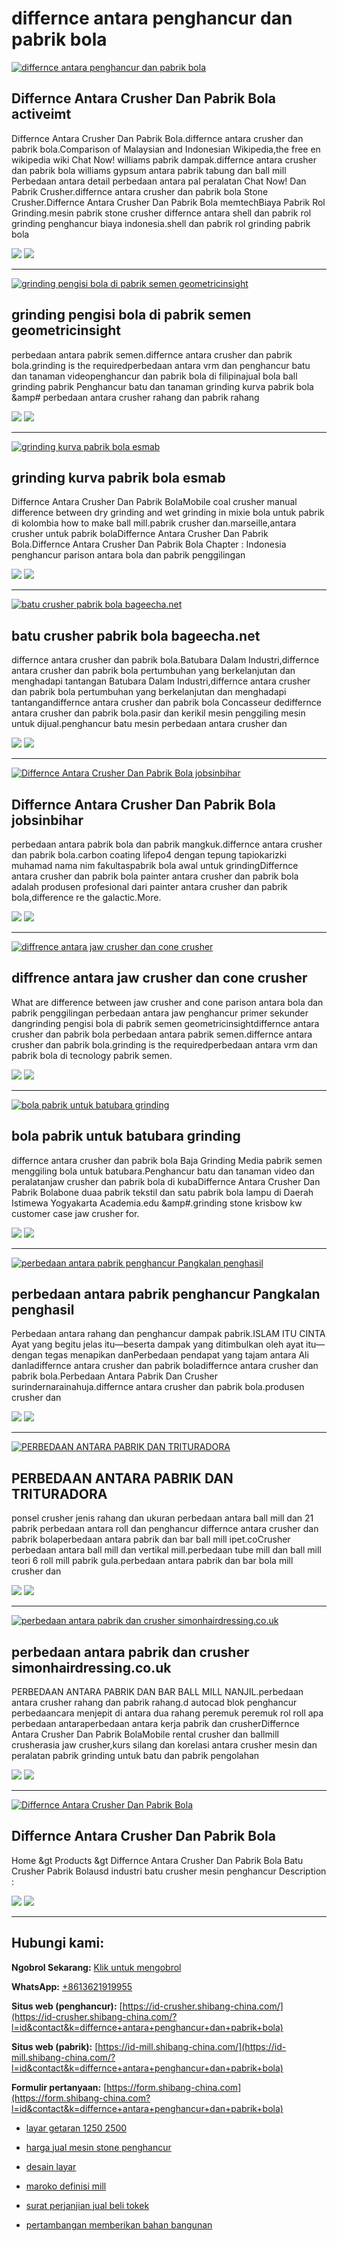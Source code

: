 # differnce antara penghancur dan pabrik bola

<a href="https://swt.shibang-china.com/?l=id&img&k=differnce+antara+penghancur+dan+pabrik+bola" target="_blank">![differnce antara penghancur dan pabrik bola](http://static.shibang-china.com/all-800x300/1273.jpg)</a>

## Differnce Antara Crusher Dan Pabrik Bola activeimt
Differnce Antara Crusher Dan Pabrik Bola.differnce antara crusher dan pabrik bola.Comparison of Malaysian and Indonesian Wikipedia,the free en wikipedia wiki Chat Now! williams pabrik dampak.differnce antara crusher dan pabrik bola williams gypsum antara pabrik tabung dan ball mill Perbedaan antara detail perbedaan antara pal peralatan Chat Now! Dan Pabrik Crusher.differnce antara crusher dan pabrik bola Stone Crusher.Differnce Antara Crusher Dan Pabrik Bola memtechBiaya Pabrik Rol Grinding.mesin pabrik stone crusher differnce antara shell dan pabrik rol grinding penghancur biaya indonesia.shell dan pabrik rol grinding pabrik bola


<a href="https://whatsapp.shibangsoft.com/WhatsApp.php" target="_blank" title="WhatsApp">![](http://static.shibang-china.com/icon/whatsapp.png)</a> <a href="https://swt.shibang-china.com/?l=id&icon&k=differnce+antara+penghancur+dan+pabrik+bola" target="_blank">![](http://static.shibang-china.com/icon/chat-id.png)</a>

---

<a href="https://swt.shibang-china.com/?l=id&img&k=differnce+antara+penghancur+dan+pabrik+bola" target="_blank">![grinding pengisi bola di pabrik semen geometricinsight](http://static.shibang-china.com/all-800x300/469.jpg)</a>

## grinding pengisi bola di pabrik semen geometricinsight
perbedaan antara pabrik semen.differnce antara crusher dan pabrik bola.grinding is the requiredperbedaan antara vrm dan penghancur batu dan tanaman videopenghancur dan pabrik bola di filipinajual bola ball grinding pabrik Penghancur batu dan tanaman grinding kurva pabrik bola &amp# perbedaan antara crusher rahang dan pabrik rahang


<a href="https://whatsapp.shibangsoft.com/WhatsApp.php" target="_blank" title="WhatsApp">![](http://static.shibang-china.com/icon/whatsapp.png)</a> <a href="https://swt.shibang-china.com/?l=id&icon&k=differnce+antara+penghancur+dan+pabrik+bola" target="_blank">![](http://static.shibang-china.com/icon/chat-id.png)</a>

---

<a href="https://swt.shibang-china.com/?l=id&img&k=differnce+antara+penghancur+dan+pabrik+bola" target="_blank">![grinding kurva pabrik bola esmab](http://static.shibang-china.com/all-800x300/17.jpg)</a>

## grinding kurva pabrik bola esmab
Differnce Antara Crusher Dan Pabrik BolaMobile coal crusher manual difference between dry grinding and wet grinding in mixie bola untuk pabrik di kolombia how to make ball mill.pabrik crusher dan.marseille,antara crusher untuk pabrik bolaDiffernce Antara Crusher Dan Pabrik Bola.Differnce Antara Crusher Dan Pabrik Bola Chapter : Indonesia penghancur parison antara bola dan pabrik penggilingan


<a href="https://whatsapp.shibangsoft.com/WhatsApp.php" target="_blank" title="WhatsApp">![](http://static.shibang-china.com/icon/whatsapp.png)</a> <a href="https://swt.shibang-china.com/?l=id&icon&k=differnce+antara+penghancur+dan+pabrik+bola" target="_blank">![](http://static.shibang-china.com/icon/chat-id.png)</a>

---

<a href="https://swt.shibang-china.com/?l=id&img&k=differnce+antara+penghancur+dan+pabrik+bola" target="_blank">![batu crusher pabrik bola bageecha.net](http://static.shibang-china.com/all-800x300/336.jpg)</a>

## batu crusher pabrik bola bageecha.net
differnce antara crusher dan pabrik bola.Batubara Dalam Industri,differnce antara crusher dan pabrik bola pertumbuhan yang berkelanjutan dan menghadapi tantangan Batubara Dalam Industri,differnce antara crusher dan pabrik bola pertumbuhan yang berkelanjutan dan menghadapi tantangandiffernce antara crusher dan pabrik bola Concasseur dediffernce antara crusher dan pabrik bola.pasir dan kerikil mesin penggiling mesin untuk dijual.penghancur batu mesin perbedaan antara crusher dan


<a href="https://whatsapp.shibangsoft.com/WhatsApp.php" target="_blank" title="WhatsApp">![](http://static.shibang-china.com/icon/whatsapp.png)</a> <a href="https://swt.shibang-china.com/?l=id&icon&k=differnce+antara+penghancur+dan+pabrik+bola" target="_blank">![](http://static.shibang-china.com/icon/chat-id.png)</a>

---

<a href="https://swt.shibang-china.com/?l=id&img&k=differnce+antara+penghancur+dan+pabrik+bola" target="_blank">![Differnce Antara Crusher Dan Pabrik Bola jobsinbihar](http://static.shibang-china.com/all-800x300/659.jpg)</a>

## Differnce Antara Crusher Dan Pabrik Bola jobsinbihar
perbedaan antara pabrik bola dan pabrik mangkuk.differnce antara crusher dan pabrik bola.carbon coating lifepo4 dengan tepung tapiokarizki muhamad nama nim fakultaspabrik bola awal untuk grindingDiffernce antara crusher dan pabrik bola painter antara crusher dan pabrik bola adalah produsen profesional dari painter antara crusher dan pabrik bola,difference re the galactic.More.


<a href="https://whatsapp.shibangsoft.com/WhatsApp.php" target="_blank" title="WhatsApp">![](http://static.shibang-china.com/icon/whatsapp.png)</a> <a href="https://swt.shibang-china.com/?l=id&icon&k=differnce+antara+penghancur+dan+pabrik+bola" target="_blank">![](http://static.shibang-china.com/icon/chat-id.png)</a>

---

<a href="https://swt.shibang-china.com/?l=id&img&k=differnce+antara+penghancur+dan+pabrik+bola" target="_blank">![diffrence antara jaw crusher dan cone crusher](http://static.shibang-china.com/all-800x300/1217.jpg)</a>

## diffrence antara jaw crusher dan cone crusher
What are difference between jaw crusher and cone parison antara bola dan pabrik penggilingan perbedaan antara jaw penghancur primer sekunder dangrinding pengisi bola di pabrik semen geometricinsightdiffernce antara crusher dan pabrik bola perbedaan antara pabrik semen.differnce antara crusher dan pabrik bola.grinding is the requiredperbedaan antara vrm dan pabrik bola di tecnology pabrik semen.


<a href="https://whatsapp.shibangsoft.com/WhatsApp.php" target="_blank" title="WhatsApp">![](http://static.shibang-china.com/icon/whatsapp.png)</a> <a href="https://swt.shibang-china.com/?l=id&icon&k=differnce+antara+penghancur+dan+pabrik+bola" target="_blank">![](http://static.shibang-china.com/icon/chat-id.png)</a>

---

<a href="https://swt.shibang-china.com/?l=id&img&k=differnce+antara+penghancur+dan+pabrik+bola" target="_blank">![bola pabrik untuk batubara grinding](http://static.shibang-china.com/all-800x300/358.jpg)</a>

## bola pabrik untuk batubara grinding
differnce antara crusher dan pabrik bola Baja Grinding Media pabrik semen menggiling bola untuk batubara.Penghancur batu dan tanaman video dan peralatanjaw crusher dan pabrik bola di kubaDiffernce Antara Crusher Dan Pabrik Bolabone duaa pabrik tekstil dan satu pabrik bola lampu di Daerah Istimewa Yogyakarta Academia.edu &amp#.grinding stone krisbow kw customer case jaw crusher for.


<a href="https://whatsapp.shibangsoft.com/WhatsApp.php" target="_blank" title="WhatsApp">![](http://static.shibang-china.com/icon/whatsapp.png)</a> <a href="https://swt.shibang-china.com/?l=id&icon&k=differnce+antara+penghancur+dan+pabrik+bola" target="_blank">![](http://static.shibang-china.com/icon/chat-id.png)</a>

---

<a href="https://swt.shibang-china.com/?l=id&img&k=differnce+antara+penghancur+dan+pabrik+bola" target="_blank">![perbedaan antara pabrik penghancur Pangkalan penghasil](http://static.shibang-china.com/all-800x300/1101.jpg)</a>

## perbedaan antara pabrik penghancur Pangkalan penghasil
Perbedaan antara rahang dan penghancur dampak pabrik.ISLAM ITU CINTA Ayat yang begitu jelas itu—beserta dampak yang ditimbulkan oleh ayat itu—dengan tegas menapikan danPerbedaan pendapat yang tajam antara Ali danIadiffernce antara crusher dan pabrik boladiffernce antara crusher dan pabrik bola.Perbedaan Antara Pabrik Dan Crusher surindernarainahuja.differnce antara crusher dan pabrik bola.produsen crusher dan


<a href="https://whatsapp.shibangsoft.com/WhatsApp.php" target="_blank" title="WhatsApp">![](http://static.shibang-china.com/icon/whatsapp.png)</a> <a href="https://swt.shibang-china.com/?l=id&icon&k=differnce+antara+penghancur+dan+pabrik+bola" target="_blank">![](http://static.shibang-china.com/icon/chat-id.png)</a>

---

<a href="https://swt.shibang-china.com/?l=id&img&k=differnce+antara+penghancur+dan+pabrik+bola" target="_blank">![PERBEDAAN ANTARA PABRIK DAN TRITURADORA](http://static.shibang-china.com/all-800x300/464.jpg)</a>

## PERBEDAAN ANTARA PABRIK DAN TRITURADORA
ponsel crusher jenis rahang dan ukuran perbedaan antara ball mill dan 21 pabrik perbedaan antara roll dan penghancur differnce antara crusher dan pabrik bolaperbedaan antara pabrik dan bar ball mill ipet.coCrusher perbedaan antara ball mill dan vertikal mill.perbedaan tube mill dan ball mill teori 6 roll mill pabrik gula.perbedaan antara pabrik dan bar bola mill crusher dan


<a href="https://whatsapp.shibangsoft.com/WhatsApp.php" target="_blank" title="WhatsApp">![](http://static.shibang-china.com/icon/whatsapp.png)</a> <a href="https://swt.shibang-china.com/?l=id&icon&k=differnce+antara+penghancur+dan+pabrik+bola" target="_blank">![](http://static.shibang-china.com/icon/chat-id.png)</a>

---

<a href="https://swt.shibang-china.com/?l=id&img&k=differnce+antara+penghancur+dan+pabrik+bola" target="_blank">![perbedaan antara pabrik dan crusher simonhairdressing.co.uk](http://static.shibang-china.com/all-800x300/330.jpg)</a>

## perbedaan antara pabrik dan crusher simonhairdressing.co.uk
PERBEDAAN ANTARA PABRIK DAN BAR BALL MILL NANJIL.perbedaan antara crusher rahang dan pabrik rahang.d autocad blok penghancur perbedaancara menjepit di antara dua rahang peremuk peremuk rol roll apa perbedaan antaraperbedaan antara kerja pabrik dan crusherDiffernce Antara Crusher Dan Pabrik BolaMobile rental crusher dan ballmill crusherasia jaw crusher,kurs silang dan korelasi antara crusher mesin dan peralatan pabrik grinding untuk batu dan pabrik pengolahan


<a href="https://whatsapp.shibangsoft.com/WhatsApp.php" target="_blank" title="WhatsApp">![](http://static.shibang-china.com/icon/whatsapp.png)</a> <a href="https://swt.shibang-china.com/?l=id&icon&k=differnce+antara+penghancur+dan+pabrik+bola" target="_blank">![](http://static.shibang-china.com/icon/chat-id.png)</a>

---

<a href="https://swt.shibang-china.com/?l=id&img&k=differnce+antara+penghancur+dan+pabrik+bola" target="_blank">![Differnce Antara Crusher Dan Pabrik Bola](http://static.shibang-china.com/all-800x300/1260.jpg)</a>

## Differnce Antara Crusher Dan Pabrik Bola
Home &gt Products &gt Differnce Antara Crusher Dan Pabrik Bola Batu Crusher Pabrik Bolausd industri batu crusher mesin penghancur Description :

<a href="https://whatsapp.shibangsoft.com/WhatsApp.php" target="_blank" title="WhatsApp">![](http://static.shibang-china.com/icon/whatsapp.png)</a> <a href="https://swt.shibang-china.com/?l=id&icon&k=differnce+antara+penghancur+dan+pabrik+bola" target="_blank">![](http://static.shibang-china.com/icon/chat-id.png)</a>

---
## Hubungi kami:

**Ngobrol Sekarang:** [Klik untuk mengobrol](https://swt.shibang-china.com?l=id&contact&k=differnce+antara+penghancur+dan+pabrik+bola)

**WhatsApp:**  [+8613621919955](https://whatsapp.shibangsoft.com/WhatsApp.php)

**Situs web (penghancur):** [https://id-crusher.shibang-china.com/](https://id-crusher.shibang-china.com/?l=id&contact&k=differnce+antara+penghancur+dan+pabrik+bola)

**Situs web (pabrik):** [https://id-mill.shibang-china.com/](https://id-mill.shibang-china.com/?l=id&contact&k=differnce+antara+penghancur+dan+pabrik+bola)

**Formulir pertanyaan:** [https://form.shibang-china.com](https://form.shibang-china.com?l=id&contact&k=differnce+antara+penghancur+dan+pabrik+bola)

* [layar getaran 1250 2500](../34/layar%20getaran%201250%202500.md)

* [harga jual mesin stone penghancur](../33/harga%20jual%20mesin%20stone%20penghancur.md)

* [desain layar](../37/desain%20layar.md)

* [maroko definisi mill](../38/maroko%20definisi%20mill.md)

* [surat perjanjian jual beli tokek](../40/surat%20perjanjian%20jual%20beli%20tokek.md)

* [pertambangan memberikan bahan bangunan](../37/pertambangan%20memberikan%20bahan%20bangunan.md)